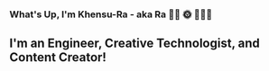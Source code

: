 ### What's Up, I'm Khensu-Ra - aka Ra 🤙🏾 🌞 👨🏾‍💻 

## I'm an Engineer, Creative Technologist, and Content Creator!
<!--
**Khensura21/Khensura21** is a ✨ _special_ ✨ repository because its `README.md` (this file) appears on your GitHub profile.

Here are some ideas to get you started:

- 🔭 I’m currently working on: @grow.th, my podcast series
- 🌱 I’m currently learning React, React-Native, and pretty much the full stack
- 👯 I’m looking to collaborate on ...
- 🤔 I’m looking for help with n
- 💬 Ask me about Fitness, Health, NBA Basketball, Vegan/Vegetarian Cooking, and Effective Communication
- 📫 How to reach me: khensura.loveel@gmail.com
- 😄 Pronouns: He/Him
- ⚡ Fun fact: I've never broken any bones in my body 🤷🏾‍♂️
-->
